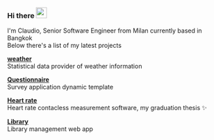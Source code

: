 ### Hi there  <img src="https://media.giphy.com/media/hvRJCLFzcasrR4ia7z/giphy.gif" width="25px">

I'm Claudio, Senior Software Engineer from Milan currently based in Bangkok <br>
Below there's a list of my latest projects

<p align="left">
<a href="https://github.com/roma-claudio/weather">
<strong>
weather
</strong>
</a>
<br>
Statistical data provider of weather information
</p>

<p align="left">
<a href="https://github.com/roma-claudio/Questionnaire">
<strong>
Questionnaire
</strong>
</a>
<br>
Survey application dynamic template
</p>

<p align="left">
<a href="https://github.com/roma-claudio/Heart-rate">
<strong>
Heart rate
</strong>
</a>
<br>
Heart rate contacless measurement software, my graduation thesis ✨
</p>

<p align="left">
<a href="https://github.com/roma-claudio/Library">
<strong>
Library
</strong>
</a>
<br>
Library management web app
</p>

<!--<a href="https://www.linkedin.com/in/claudio-roma-98168b163/">
  <img align="left" alt="Claudio's LinkedIn" width="22px" src="https://cdn.jsdelivr.net/npm/simple-icons@v3/icons/linkedin.svg" />
</a>-->
